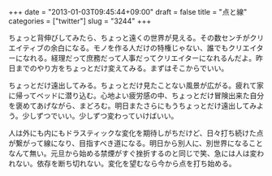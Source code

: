 +++
date = "2013-01-03T09:45:44+09:00"
draft = false
title = "点と線"
categories = ["twitter"]
slug = "3244"
+++

ちょっと背伸びしてみたら、ちょっと遠くの世界が見える。その数センチがクリエイティブの余白になる。モノを作る人だけの特権じゃない、誰でもクリエイターになれる。経理だって庶務だって人事だってクリエイターになれるんだよ。昨日までのやり方をちょっとだけ変えてみる。まずはそこからでいい。

ちょっとだけ遠出してみる。ちょっとだけ見たことない風景が広がる。疲れて家に帰ってベッドに潜り込む。心地よい疲労感の中、ちょっとだけ冒険出来た自分を褒めてあげながら、まどろむ。明日またさらにもうちょっとだけ遠出してみよう。少しずつでいい。少しずつ変わっていけばいい。

人は外にも内にもドラスティックな変化を期待しがちだけど、日々打ち続けた点が繋がって線になり、目指すべき道になる。明日から別人に、別世界になることなんて無い。元旦から始める禁煙がすぐ挫折するのと同じで笑、急には人は変われない。依存を断ち切れない。変化を望むなら今から点を打ち始める。
